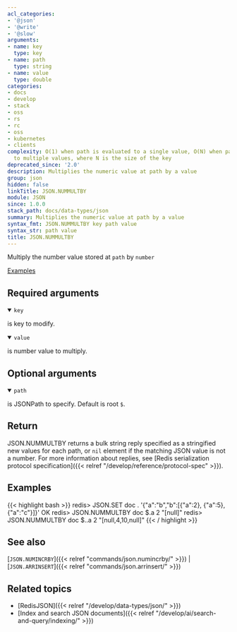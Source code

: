 ```yaml
---
acl_categories:
- '@json'
- '@write'
- '@slow'
arguments:
- name: key
  type: key
- name: path
  type: string
- name: value
  type: double
categories:
- docs
- develop
- stack
- oss
- rs
- rc
- oss
- kubernetes
- clients
complexity: O(1) when path is evaluated to a single value, O(N) when path is evaluated
  to multiple values, where N is the size of the key
deprecated_since: '2.0'
description: Multiplies the numeric value at path by a value
group: json
hidden: false
linkTitle: JSON.NUMMULTBY
module: JSON
since: 1.0.0
stack_path: docs/data-types/json
summary: Multiplies the numeric value at path by a value
syntax_fmt: JSON.NUMMULTBY key path value
syntax_str: path value
title: JSON.NUMMULTBY
---
```

Multiply the number value stored at `path` by `number`

[Examples](#examples)

## Required arguments

<details open><summary><code>key</code></summary> 

is key to modify.
</details>

<details open><summary><code>value</code></summary> 

is number value to multiply. 
</details>

## Optional arguments

<details open><summary><code>path</code></summary> 

is JSONPath to specify. Default is root `$`.
</details>

## Return

JSON.NUMMULTBY returns a bulk string reply specified as a stringified new values for each path, or `nil` element if the matching JSON value is not a number.
For more information about replies, see [Redis serialization protocol specification]({{< relref "/develop/reference/protocol-spec" >}}).

## Examples

{{< highlight bash >}}
redis> JSON.SET doc . '{"a":"b","b":[{"a":2}, {"a":5}, {"a":"c"}]}'
OK
redis> JSON.NUMMULTBY doc $.a 2
"[null]"
redis> JSON.NUMMULTBY doc $..a 2
"[null,4,10,null]"
{{< / highlight >}}

## See also

[`JSON.NUMINCRBY`]({{< relref "commands/json.numincrby/" >}}) | [`JSON.ARRINSERT`]({{< relref "commands/json.arrinsert/" >}}) 

## Related topics

* [RedisJSON]({{< relref "/develop/data-types/json/" >}})
* [Index and search JSON documents]({{< relref "/develop/ai/search-and-query/indexing/" >}})
